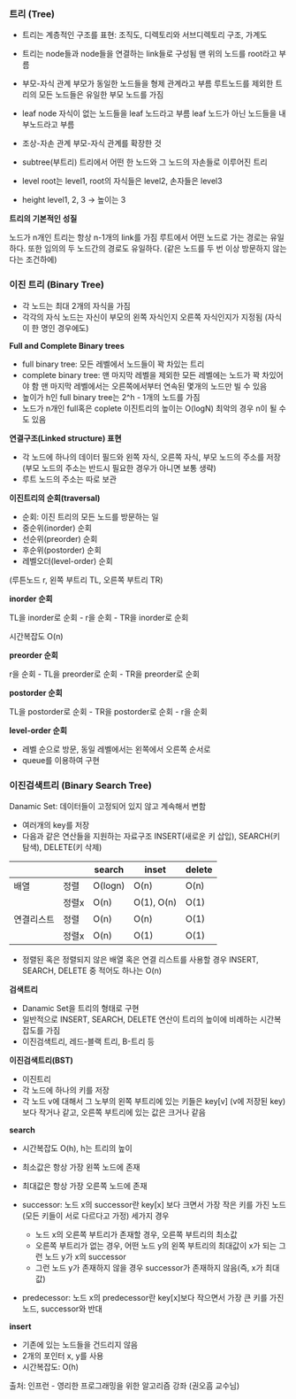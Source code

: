 ### 트리 (Tree)

- 트리는 계층적인 구조를 표현: 조직도, 디렉토리와 서브디렉토리 구조, 가계도

- 트리는 node들과 node들을 연결하는 link들로 구성됨
  맨 위의 노드를 root라고 부름

- 부모-자식 관계
  부모가 동일한 노드들을 형제 관계라고 부름
  루트노드를 제외한 트리의 모든 노드들은 유일한 부모 노드를 가짐

- leaf node
  자식이 없는 노드들을 leaf 노드라고 부름
  leaf 노드가 아닌 노드들을 내부노드라고 부름

- 조상-자손 관계
  부모-자식 관계를 확장한 것

- subtree(부트리)
  트리에서 어떤 한 노드와 그 노드의 자손들로 이루어진 트리

- level
  root는 level1, root의 자식들은 level2, 손자들은 level3

- height
  level1, 2, 3 -> 높이는 3

  

**트리의 기본적인 성질**

노드가 n개인 트리는 항상 n-1개의 link를 가짐
루트에서 어떤 노드로 가는 경로는 유일하다. 또한 임의의 두 노드간의 경로도 유일하다.
(같은 노드를 두 번 이상 방문하지 않는다는 조건하에)





### 이진 트리 (Binary Tree)

- 각 노드는 최대 2개의 자식을 가짐
- 각각의 자식 노드는 자신이 부모의 왼쪽 자식인지 오른쪽 자식인지가 지정됨
  (자식이 한 명인 경우에도)



**Full and Complete Binary trees**

- full binary tree: 모든 레벨에서 노드들이 꽉 차있는 트리
- complete binary tree: 맨 마지막 레벨을 제외한 모든 레벨에는 노드가 꽉 차있어야 함
  맨 마지막 레벨에서는 오른쪽에서부터 연속된 몇개의 노드만 빌 수 있음
- 높이가 h인 full binary tree는 2^h - 1개의 노드를 가짐
- 노드가 n개인 full혹은 coplete 이진트리의 높이는 O(logN) 
  최악의 경우 n이 될 수도 있음



**연결구조(Linked structure) 표현**

- 각 노드에 하나의 데이터 필드와 왼쪽 자식, 오른쪽 자식, 부모 노드의 주소를 저장
  (부모 노드의 주소는 반드시 필요한 경우가 아니면 보통 생략)
- 루트 노드의 주소는 따로 보관



**이진트리의 순회(traversal)**

- 순회: 이진 트리의 모든 노드를 방문하는 일
- 중순위(inorder) 순회
- 선순위(preorder) 순회
- 후순위(postorder) 순회
- 레벨오더(level-order) 순회



(루튼노드 r, 왼쪽 부트리 TL, 오른쪽 부트리 TR)

**inorder 순회**

TL을 inorder로 순회 - r을 순회 - TR을 inorder로 순회

시간복잡도 O(n)

**preorder 순회**

r을 순회 - TL을 preorder로 순회 - TR을 preorder로 순회

**postorder 순회**

TL을 postorder로 순회 - TR을 postorder로 순회 - r을 순회

**level-order 순회**

- 레벨 순으로 방문, 동일 레벨에서는 왼쪽에서 오른쪽 순서로
- queue를 이용하여 구현





### 이진검색트리 (Binary Search Tree)

Danamic Set: 데이터들이 고정되어 있지 않고 계속해서 변함

- 여러개의 key를 저장
- 다음과 같은 연산들을 지원하는 자료구조
  INSERT(새로운 키 삽입), SEARCH(키 탐색), DELETE(키 삭제)

|            |       | search  | inset      | delete |
| ---------- | ----- | ------- | ---------- | ------ |
| 배열       | 정렬  | O(logn) | O(n)       | O(n)   |
|            | 정렬x | O(n)    | O(1), O(n) | O(1)   |
| 연결리스트 | 정렬  | O(n)    | O(n)       | O(1)   |
|            | 정렬x | O(n)    | O(1)       | O(1)   |

- 정렬된 혹은 정렬되지 않은 배열 혹은 연결 리스트를 사용할 경우 INSERT, SEARCH, DELETE 중 적어도 하나는 O(n)

  

**검색트리**

- Danamic Set을 트리의 형태로 구현
- 일반적으로 INSERT, SEARCH, DELETE 연산이 트리의 높이에 비례하는 시간복잡도를 가짐
- 이진검색트리, 레드-블랙 트리, B-트리 등



**이진검색트리(BST)**

- 이진트리
- 각 노드에 하나의 키를 저장
- 각 노드 v에 대해서 그 노부의 왼쪽 부트리에 있는 키들은 key[v] (v에 저장된 key)보다 작거나 같고, 오른쪽 부트리에 있는 값은 크거나 같음



**search** 

- 시간복잡도 O(h), h는 트리의 높이

- 최소값은 항상 가장 왼쪽 노드에 존재
- 최대값은 항상 가장 오른쪽 노드에 존재
- successor: 노드 x의 successor란 key[x] 보다 크면서 가장 작은 키를 가진 노드(모든 키들이 서로 다르다고 가정)
  세가지 경우
  - 노드 x의 오른쪽 부트리가 존재할 경우, 오른쪽 부트리의 최소값
  - 오른쪽 부트리가 없는 경우, 어떤 노드 y의 왼쪽 부트리의 최대값이 x가 되는 그런 노드 y가 x의 successor
  - 그런 노드 y가 존재하지 않을 경우 successor가 존재하지 않음(즉, x가 최대값)
- predecessor: 노드 x의 predecessor란 key[x]보다 작으면서 가장 큰 키를 가진 노드, successor와 반대



**insert**

- 기존에 있는 노드들을 건드리지 않음
- 2개의 포인터 x, y를 사용
- 시간복잡도: O(h)





출처: 인프런 - 영리한 프로그래밍을 위한 알고리즘 강좌 (권오흠 교수님)